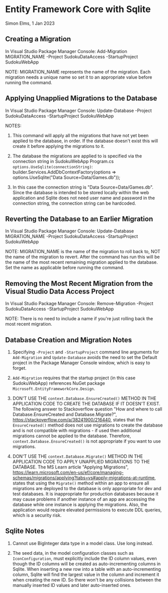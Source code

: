 ﻿Entity Framework Core with Sqlite
=================================
Simon Elms, 1 Jan 2023

Creating a Migration
--------------------
In Visual Studio Package Manager Console:
	Add-Migration MIGRATION_NAME -Project SudokuDataAccess -StartupProject SudokuWebApp

NOTE: MIGRATION_NAME represents the name of the migration.  Each migration needs a unique name so set it to an appropriate value before running the command.

Applying Unapplied Migrations to the Database
---------------------------------------------
In Visual Studio Package Manager Console:
	Update-Database -Project SudokuDataAccess -StartupProject SudokuWebApp

NOTES:
1. This command will apply all the migrations that have not yet been applied to the database, in order.  If the database doesn't exist this will create it before applying the migrations to it.

2. The database the migrations are applied to is specified via the connection string in SudokuWebApp Program.cs `options.UseSqlite(connectionString)`:
	builder.Services.AddDbContextFactory<DataContext>(options => 
		options.UseSqlite("Data Source=Data/Games.db"));  

3. In this case the connection string is "Data Source=Data/Games.db".  Since the database is intended to be stored locally within the web application and Sqlite does not need user name and password in the connection string, the connection string can be hardcoded.

Reverting the Database to an Earlier Migration
----------------------------------------------
In Visual Studio Package Manager Console:
	Update-Database MIGRATION_NAME -Project SudokuDataAccess -StartupProject SudokuWebApp

NOTE: MIGRATION_NAME is the name of the migration to roll back to, NOT the name of the migration to revert.  After the command has run this will be the name of the most recent remaining migration applied to the database.  Set the name as applicable before running the command.

Removing the Most Recent Migration from the Visual Studio Data Access Project
-----------------------------------------------------------------------------
In Visual Studio Package Manager Console:
	Remove-Migration -Project SudokuDataAccess -StartupProject SudokuWebApp

NOTE: There is no need to include a name if you're just rolling back the most recent migration.

Database Creation and Migration Notes
-------------------------------------
1. Specifying `-Project` and `-StartupProject` command line arguments for `Add-Migration` and `Update-Database` avoids the need to set the Default project in the Package Manager Console window, which is easy to forget.

2. `Add-Migration` requires that the startup project (in this case SudokuWebApp) references NuGet package `Microsoft.EntityFrameworkCore.Design`.

3. DON'T USE THE `context.Database.EnsureCreated()` METHOD IN THE APPLICATION CODE TO CREATE THE DATABASE IF IT DOESN'T EXIST.  The following answer to Stackoverflow question "How and where to call Database.EnsureCreated and Database.Migrate?", https://stackoverflow.com/a/38241900/216440, states that the `EnsureCreated()` method does not use migrations to create the database and is not compatible with migrations - if used then additional migrations cannot be applied to the database.  Therefore, `context.Database.EnsureCreated()` is not appropriate if you want to use migrations.

4. DON'T USE THE `context.Database.Migrate()` METHOD IN THE APPLICATION CODE TO APPLY UNAPPLIED MIGRATIONS TO THE DATABASE.  The MS Learn article "Applying Migrations", https://learn.microsoft.com/en-us/ef/core/managing-schemas/migrations/applying?tabs=vs#apply-migrations-at-runtime, states that using the `Migrate()` method within an app to ensure all migrations are deployed to the database is only appropriate for dev and test databases.  It is inappropriate for production databases because it may cause problems if another instance of an app are accessing the database while one instance is applying the migrations.  Also, the application would require elevated permissions to execute DDL queries, which is a security risk.

Sqlite Notes
------------
1. Cannot use BigInteger data type in a model class.  Use long instead.

2. The seed data, in the model configuration classes such as `IconConfiguration`, must explicitly include the ID column values, even though the ID columns will be created as auto-incrementing columns in Sqlite.  When inserting a new row into a table with an auto-incrementing column, Sqlite will find the largest value in the column and increment it when creating the new ID.  So there won't be any collisions between the manually inserted ID values and later auto-inserted ones.